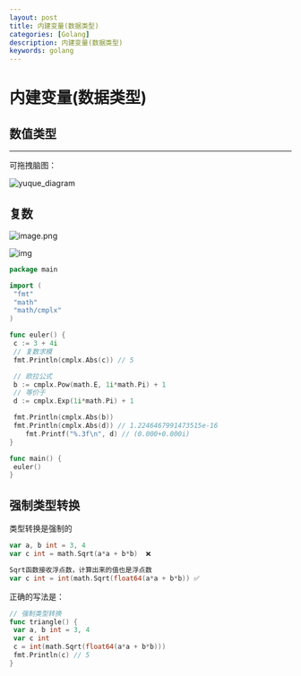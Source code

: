 ```yaml
---
layout: post
title: 内建变量(数据类型)
categories: [Golang]
description: 内建变量(数据类型)
keywords: golang
---
```


# 内建变量(数据类型)

## 数值类型

---

可拖拽脑图：

![yuque_diagram](https://tva1.sinaimg.cn/large/007S8ZIlly1gh9467s0ckj31zy0i0n1f.jpg)

## 复数

![image.png](https://tva1.sinaimg.cn/large/007S8ZIlly1gh93zxe4vtj30na0bi77n.jpg)

![img](https://tva1.sinaimg.cn/large/007S8ZIlly1gh94055navj30p20beaca.jpg)

```go
package main

import (
 "fmt"
 "math"
 "math/cmplx"
)

func euler() {
 c := 3 + 4i
 // 复数求模
 fmt.Println(cmplx.Abs(c)) // 5

 // 欧拉公式
 b := cmplx.Pow(math.E, 1i*math.Pi) + 1
 // 等价于
 d := cmplx.Exp(1i*math.Pi) + 1

 fmt.Println(cmplx.Abs(b))
 fmt.Println(cmplx.Abs(d)) // 1.2246467991473515e-16
    fmt.Printf("%.3f\n", d) // (0.000+0.000i)
}

func main() {
 euler()
}
```

## 强制类型转换

类型转换是强制的

```go
var a, b int = 3, 4
var c int = math.Sqrt(a*a + b*b)  ❌

Sqrt函数接收浮点数，计算出来的值也是浮点数
var c int = int(math.Sqrt(float64(a*a + b*b)) ✅
```

正确的写法是：

```go
// 强制类型转换
func triangle() {
 var a, b int = 3, 4
 var c int
 c = int(math.Sqrt(float64(a*a + b*b)))
 fmt.Println(c) // 5
}
```
